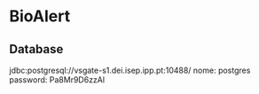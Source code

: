 # BioAlert

## Database
jdbc:postgresql://vsgate-s1.dei.isep.ipp.pt:10488/
nome: postgres
password: Pa8Mr9D6zzAl